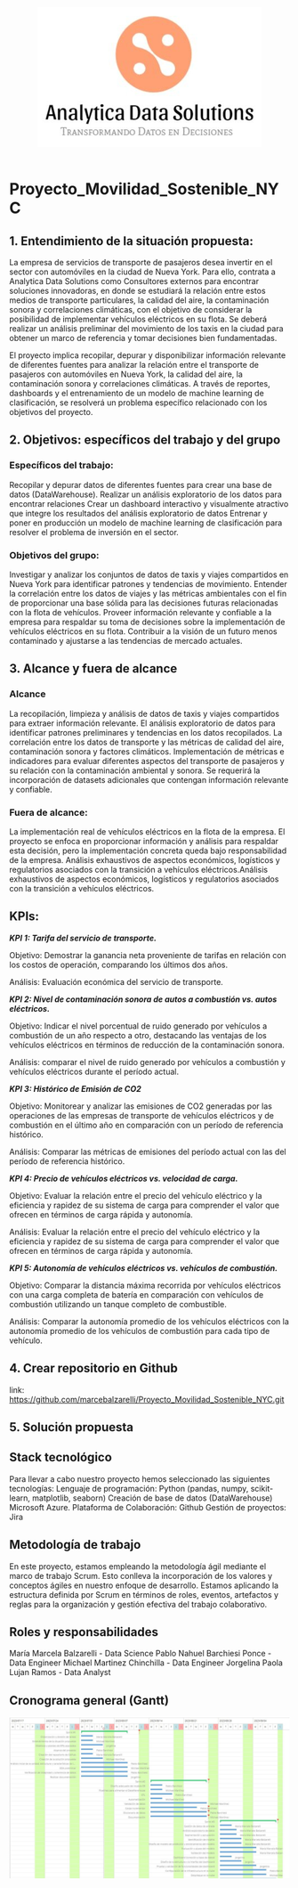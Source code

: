 
<br>
<div style="text-align: center;">
  <img src='./Images/Logo.jpg' alt="Logo Consultora">
</div>
<br>


# Proyecto_Movilidad_Sostenible_NYC

## 1. Entendimiento de la situación propuesta: 


La empresa de servicios de transporte de pasajeros desea invertir en el sector con automóviles en la ciudad de Nueva York. Para ello, contrata a Analytica Data Solutions como Consultores externos para encontrar soluciones innovadoras, en donde se estudiará la relación entre estos medios de transporte particulares, la calidad del aire,  la contaminación sonora y correlaciones climáticas, con el objetivo de considerar la posibilidad de implementar vehículos eléctricos en su flota. Se deberá realizar un análisis preliminar del movimiento de los taxis en la ciudad para obtener un marco de referencia y tomar decisiones bien fundamentadas.

El proyecto implica recopilar, depurar y disponibilizar información relevante de diferentes fuentes para analizar la relación entre el transporte de pasajeros con automóviles en Nueva York, la calidad del aire, la contaminación sonora y correlaciones climáticas. A través de reportes, dashboards y el entrenamiento de un modelo de machine learning de clasificación, se resolverá un problema específico relacionado con los objetivos del proyecto.



## 2. Objetivos: específicos del trabajo y del grupo

### **Específicos del trabajo:**

Recopilar y depurar datos de diferentes fuentes para crear una base de datos (DataWarehouse).
Realizar un análisis exploratorio de los datos para encontrar relaciones
Crear un dashboard interactivo y visualmente atractivo que integre los resultados del análisis exploratorio de datos
Entrenar y poner en producción un modelo de machine learning de clasificación para resolver el problema de inversión en el sector.

### **Objetivos del grupo:**

Investigar y analizar los conjuntos de datos de taxis y viajes compartidos en Nueva York para identificar patrones y tendencias de movimiento.
Entender la correlación entre los datos de viajes y las métricas ambientales con el fin de proporcionar una base sólida para las decisiones futuras relacionadas con la flota de vehículos.
Proveer información relevante y confiable a la empresa para respaldar su toma de decisiones sobre la implementación de vehículos eléctricos en su flota.
Contribuir a la visión de un futuro menos contaminado y ajustarse a las tendencias de mercado actuales.




## 3.  Alcance y fuera de alcance

### **Alcance**

La recopilación, limpieza y análisis de datos de taxis y viajes compartidos para extraer información relevante.
El análisis exploratorio de datos para identificar patrones preliminares y tendencias en los datos recopilados.
La correlación entre los datos de transporte y las métricas de calidad del aire, contaminación sonora y factores climáticos.
Implementación de métricas e indicadores para evaluar diferentes aspectos del transporte de pasajeros y su relación con la contaminación ambiental y sonora.
Se requerirá la incorporación de datasets adicionales que contengan información relevante y confiable.

### **Fuera de alcance**:

La implementación real de vehículos eléctricos en la flota de la empresa. El proyecto se enfoca en proporcionar información y análisis para respaldar esta decisión, pero la implementación concreta queda bajo responsabilidad de la empresa.
Análisis exhaustivos de aspectos económicos, logísticos y regulatorios asociados con la transición a vehículos eléctricos.Análisis exhaustivos de aspectos económicos, logísticos y regulatorios asociados con la transición a vehículos eléctricos.


## KPIs: 
_**KPI 1: Tarifa del servicio de transporte.**_

Objetivo: Demostrar la ganancia neta proveniente de tarifas en relación con los costos de operación, comparando los últimos dos años.

Análisis: Evaluación económica del servicio de transporte.

_**KPI 2: Nivel de contaminación sonora de autos a combustión vs. autos eléctricos.**_

Objetivo: Indicar el nivel porcentual de ruido generado por vehículos a combustión de un año respecto a otro, destacando las ventajas de los vehículos eléctricos en términos de reducción de la contaminación sonora.

Análisis: comparar el nivel de ruido generado por vehículos a combustión y vehículos eléctricos durante el período actual.

_**KPI 3: Histórico de Emisión de CO2**_

Objetivo: Monitorear y analizar las emisiones de CO2 generadas por las operaciones de las empresas de transporte de vehículos eléctricos y de combustión en el último año en comparación con un período de referencia histórico.

Análisis: Comparar las métricas de emisiones del período actual con las del período de referencia histórico.

_**KPI 4: Precio de vehículos eléctricos vs. velocidad de carga.**_

Objetivo: Evaluar la relación entre el precio del vehículo eléctrico y la eficiencia y rapidez de su sistema de carga para comprender el valor que ofrecen en términos de carga rápida y autonomía.

Análisis: Evaluar la relación entre el precio del vehículo eléctrico y la eficiencia y rapidez de su sistema de carga para comprender el valor que ofrecen en términos de carga rápida y autonomía.

_**KPI 5: Autonomía de vehículos eléctricos vs. vehículos de combustión.**_

Objetivo: Comparar la distancia máxima recorrida por vehículos eléctricos con una carga completa de batería en comparación con vehículos de combustión utilizando un tanque completo de combustible.

Análisis: Comparar la autonomía promedio de los vehículos eléctricos con la autonomía promedio de los vehículos de combustión para cada tipo de vehículo.

## 4. Crear repositorio en Github

link: https://github.com/marcebalzarelli/Proyecto_Movilidad_Sostenible_NYC.git

## 5. Solución propuesta 

## **Stack tecnológico**

Para llevar a cabo nuestro proyecto hemos seleccionado las siguientes tecnologías:
Lenguaje de programación: Python (pandas, numpy, scikit-learn, matplotlib, seaborn)
Creación de base de datos (DataWarehouse) Microsoft Azure.
Plataforma de Colaboración: Github
Gestión de proyectos: Jira

## **Metodología de trabajo**

En este proyecto, estamos empleando la metodología ágil mediante el marco de trabajo Scrum. Esto conlleva la incorporación de los valores y conceptos ágiles en nuestro enfoque de desarrollo. Estamos aplicando la estructura definida por Scrum en términos de roles, eventos, artefactos y reglas para la organización y gestión efectiva del trabajo colaborativo.


## **Roles y responsabilidades**

María Marcela Balzarelli - Data Science
Pablo Nahuel Barchiesi Ponce - Data Engineer
Michael  Martinez Chinchilla - Data Engineer
Jorgelina Paola Lujan Ramos - Data Analyst


## **Cronograma general (Gantt)**


<div style="text-align: center;">
  <img src='./Images/DiagramaGantt.jpg' alt="Logo Consultora" width="800">
</div>